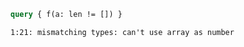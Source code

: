 ```graphql
query { f(a: len != []) }
```

```
1:21: mismatching types: can't use array as number
```